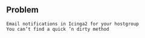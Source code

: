 ## Problem
    Email notifications in Icinga2 for your hostgroup
    You can’t find a quick ’n dirty method

